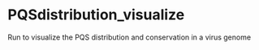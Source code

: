 # PQSdistribution_visualize
Run to visualize the PQS distribution and conservation in a virus genome
